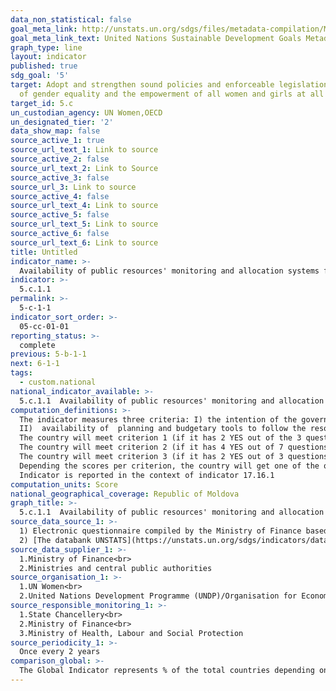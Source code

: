 ```yaml
---
data_non_statistical: false
goal_meta_link: http://unstats.un.org/sdgs/files/metadata-compilation/Metadata-Goal-5.pdf
goal_meta_link_text: United Nations Sustainable Development Goals Metadata (pdf 634kB)
graph_type: line
layout: indicator
published: true
sdg_goal: '5'
target: Adopt and strengthen sound policies and enforceable legislation for the promotion
  of gender equality and the empowerment of all women and girls at all levels
target_id: 5.c
un_custodian_agency: UN Women,OECD
un_designated_tier: '2'
data_show_map: false
source_active_1: true
source_url_text_1: Link to source
source_active_2: false
source_url_text_2: Link to Source
source_active_3: false
source_url_3: Link to source
source_active_4: false
source_url_text_4: Link to source
source_active_5: false
source_url_text_5: Link to source
source_active_6: false
source_url_text_6: Link to source
title: Untitled
indicator_name: >-
  Availability of public resources' monitoring and allocation systems for gender equality and women's empowerment
indicator: >-
  5.c.1.1
permalink: >-
  5-c-1-1
indicator_sort_order: >-
  05-cc-01-01
reporting_status: >-
  complete
previous: 5-b-1-1
next: 6-1-1
tags:
  - custom.national
national_indicator_available: >-
  5.c.1.1  Availability of public resources' monitoring and allocation systems for gender equality and women's empowerment
computation_definitions: >-
  The indicator measures three criteria: I) the intention of the government to tackle gender equality and women empowerment (GEWE) by confirming the availability of programs / policies and allocation of resources to promote GEWE;<br> 
  II)  availability of  planning and budgetary tools to follow the resources for GEWE all over the public finance management cycle; iii) transparency in making pubic the information about the resources allocated for promoting GEWE.<br> 
  The country will meet criterion 1 (if it has 2 YES out of the 3 questions of criterion 1)<br> 
  The country will meet criterion 2 (if it has 4 YES out of 7 questions of criterion 2)<br> 
  The country will meet criterion 3 (if it has 2 YES out of 3 questions of criterion 3). <br> 
  Depending the scores per criterion, the country will get one of the qualifications "requirements are met totally", "requirements are partially met" and "requirements are not met".<br> 
  Indicator is reported in the context of indicator 17.16.1
computation_units: Score
national_geographical_coverage: Republic of Moldova
graph_title: >-
  5.c.1.1  Availability of public resources' monitoring and allocation systems for gender equality and women's empowerment
source_data_source_1: >-
  1) Electronic questionnaire compiled by the Ministry of Finance based on the information of ministries and CPA authorities and sent to the joint team of  UN Women, UNDP-OECD<br> 
  2) [The databank UNSTATS](https://unstats.un.org/sdgs/indicators/database/)
source_data_supplier_1: >-
  1.Ministry of Finance<br> 
  2.Ministries and central public authorities
source_organisation_1: >-
  1.UN Women<br> 
  2.United Nations Development Programme (UNDP)/Organisation for Economic Co-operation and Development (OECD)
source_responsible_monitoring_1: >-
  1.State Chancellery<br> 
  2.Ministry of Finance<br> 
  3.Ministry of Health, Labour and Social Protection
source_periodicity_1: >-
  Once every 2 years
comparison_global: >-
  The Global Indicator represents % of the total countries depending on the fulfilment of the requirements for criteria 1-3, national indicator  - represents the score provided to the country depending on the answers of the questionnaire-source
---
```

